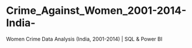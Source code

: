 # Crime_Against_Women_2001-2014-India-
Women Crime Data Analysis (India, 2001-2014) | SQL &amp; Power BI
